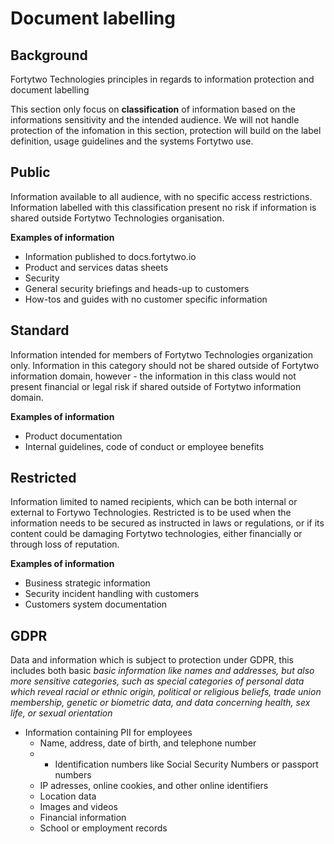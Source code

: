 # Document labelling

## Background

Fortytwo Technologies principles in regards to information protection and document labelling

This section only focus on **classification** of information based on the informations sensitivity and the intended audience. We will not handle protection of the infomation in this section, protection will build on the label definition, usage guidelines and the systems Fortytwo use. 

## Public

Information available to all audience, with no specific access restrictions. Information labelled with this classification present no risk if information is shared outside Fortytwo Technologies organisation.

**Examples of information**

* Information published to docs.fortytwo.io
* Product and services datas sheets
* Security
* General security briefings and heads-up to customers
* How-tos and guides with no customer specific information

## Standard

Information intended for members of Fortytwo Technologies organization only. Information in this category should not be shared outside of Fortytwo information domain, however - the information in this class would not present financial or legal risk if shared outside of Fortytwo information domain.

**Examples of information**

* Product documentation
* Internal guidelines, code of conduct or employee benefits

## Restricted

Information limited to named recipients, which can be both internal or external to Fortywo Technologies. Restricted is to be used when the information needs to be secured as instructed in laws or regulations, or if its content could be damaging Fortytwo technologies, either financially or through loss of reputation.

**Examples of information**

* Business strategic information 
* Security incident handling with customers
* Customers system documentation

 ## GDPR ##   

Data and information which is subject to protection under GDPR, this includes both basic _basic information like names and addresses, but also more sensitive categories, such as special categories of personal data which reveal racial or ethnic origin, political or religious beliefs, trade union membership, genetic or biometric data, and data concerning health, sex life, or sexual orientation_

* Information containing PII for employees
    + Name, address, date of birth, and telephone number
    + + Identification numbers like Social Security Numbers or passport numbers
    + IP adresses, online cookies, and other online identifiers
    + Location data
    + Images and videos
    + Financial information
    + School or employment records

